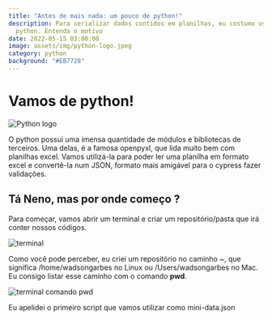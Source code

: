 ```yaml
---
title: "Antes de mais nada: um pouco de python!"
description: Para serializar dados contidos em planilhas, eu costumo usar o
  python. Entenda o motivo
date: 2022-05-15 03:00:00
image: assets/img/python-logo.jpeg
category: python
background: "#EB7728"
---
```

# Vamos de python!

![Python logo](assets/img/python-logo.jpeg "Logo Python")

O python possui uma imensa quantidade de módulos e bibliotecas de terceiros. Uma delas, é a famosa openpyxl, que lida muito bem com planilhas excel. Vamos utilizá-la para poder ler uma planilha em formato excel e convertê-la num JSON, formato mais amigável para o cypress fazer validações.

## Tá Neno, mas por onde começo ?

Para começar, vamos abrir um terminal e criar um repositório/pasta que irá conter nossos códigos.

![terminal](assets/img/captura-de-tela-2022-05-15-às-15.09.29.png "Terminal")

Como você pode perceber, eu criei um repositório no caminho ~, que significa /home/wadsongarbes no Linux ou /Users/wadsongarbes no Mac. Eu consigo listar esse caminho com o comando **pwd**.

![terminal comando pwd](assets/img/captura-de-tela-2022-05-15-às-15.12.46.png "pwd")

Eu apelidei o primeiro script que vamos utilizar como mini-data.json